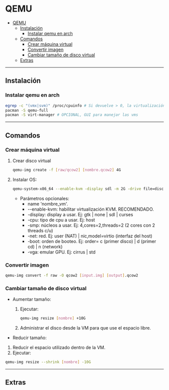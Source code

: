 # QEMU

- [QEMU](#qemu)
  - [Instalación](#instalación)
    - [Instalar qemu en arch](#instalar-qemu-en-arch)
  - [Comandos](#comandos)
    - [Crear máquina virtual](#crear-máquina-virtual)
    - [Convertir imagen](#convertir-imagen)
    - [Cambiar tamaño de disco virtual](#cambiar-tamaño-de-disco-virtual)
  - [Extras](#extras)

---

## Instalación

### Instalar qemu en arch

```sh
egrep -c "(vmx|svm)" /proc/cpuinfo # Si devuelve > 0, la virtualización está habilitada
pacman -S qemu-full
pacman -S virt-manager # OPCIONAL, GUI para manejar las vms
```

---

## Comandos

### Crear máquina virtual

1. Crear disco virtual

    ```sh
    qemu-img create -f [raw/qcow2] [nombre.qcow2] 4G
    ```

2. Instalar OS:

    <!--```sh
    qemu-system-x86_64 -cdrom [iso] -boot order=d -drive file=[disco virtual],format=[raw/qcow2] -m 2[M/G = RAM]
    ```-->

    ```sh
    qemu-system-x86_64 --enable-kvm -display sdl -m 2G -drive file=disco.qcow2,format=qcow2,media=disk,if=virtio -cdrom [iso]
    ```

    - Parámetros opcionales:
      - name 'nombre_vm'.
      - --enable-kvm: habilitar virtualización KVM. RECOMENDADO.
      - -display: display a usar. Ej: gtk | none | sdl | curses
      - -cpu: tipo de cpu a usar. Ej: host
      - -smp: núcleos a usar. Ej: 4,cores=2,threads=2 (2 cores con 2 threads c/u)
      - -net: red. Ej: user (NAT) | nic,model=virtio (interfaz del host)
      - -boot: orden de booteo. Ej: order= c (primer disco) | d (primer cd) | n (network)
      - -vga: emular GPU. Ej: cirrus | std

### Convertir imagen

```sh
qemu-img convert -f raw -O qcow2 [input.img] [output].qcow2
```

### Cambiar tamaño de disco virtual

- Aumentar tamaño:

  1. Ejecutar:

      ```sh
      qemu-img resize [nombre] +10G
      ```

  2. Administrar el disco desde la VM para que use el espacio libre.

- Reducir tamaño:

 1. Reducir el espacio utilizado dentro de la VM.
 2. Ejecutar:

  ```sh
  qemu-img resize --shrink [nombre] -10G
  ```

---

## Extras
